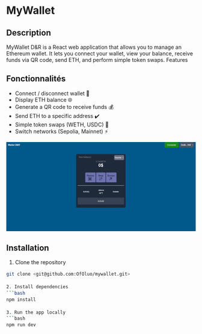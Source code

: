 # MyWallet    

## Description

MyWallet D&R is a React web application that allows you to manage an Ethereum wallet.
It lets you connect your wallet, view your balance, receive funds via QR code, send ETH, and perform simple token swaps.
Features

## Fonctionnalités

- Connect / disconnect wallet 🔐
- Display ETH balance 🌐
- Generate a QR code to receive funds 💰
- Send ETH to a specific address ✔️
- Simple token swaps (WETH, USDC) 🔁
- Switch networks (Sepolia, Mainnet) ⚡

![alt text](image.png)

## Installation

1. Clone the repository
```bash
git clone <git@github.com:OfOluo/mywallet.git>

2. Install dependencies
```bash
npm install

3. Run the app locally
```bash
npm run dev



